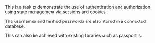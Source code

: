 This is a task to demonstrate the use of authentication and authorization using state management via sessions and cookies.

The usernames and hashed passwords are also stored in a connected database.

This can also be achieved with existing libraries such as passport js.
